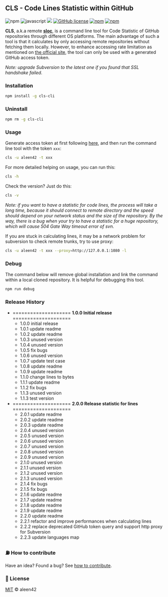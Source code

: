 ## CLS - Code Lines Statistic within GitHub

![npm](https://aleen42.github.io/badges/src/npm.svg) ![javascript](https://aleen42.github.io/badges/src/javascript.svg) ![](https://img.shields.io/badge/%20%20JavaScript-%20%20%20%20463L-f1e05a.svg) [![GitHub license](https://img.shields.io/badge/license-MIT-blue.svg)](https://raw.githubusercontent.com/aleen42/CLS/master/LICENSE) [![npm](https://img.shields.io/npm/v/cls-cli.svg)](https://www.npmjs.com/package/cls-cli) [![npm](https://img.shields.io/npm/dt/cls-cli.svg)](https://www.npmjs.com/package/cls-cli)

**CLS**, a.k.a remote [**sloc**](https://en.wikipedia.org/wiki/Source_lines_of_code), is a command line tool for Code Statistic of GitHub repositories through different OS platforms. The main advantage of such a tool is that it calculates by only accessing remote repositories without fetching them locally. However, to enhance accessing rate limitation as mentioned on [the official site](https://developer.github.com/v3/auth/#basic-authentication), the tool can only be used with a generated GitHub access token.

*Note: upgrade Subversion to the latest one if you found that SSL handshake failed.*

### Installation

```bash
npm install -g cls-cli
```

### Uninstall

```bash
npm rm -g cls-cli
```

### Usage

Generate access token at first following [here](https://github.com/blog/1509-personal-api-tokens), and then run the command line tool with the token `xxx`:

```bash
cls -u aleen42 -t xxx
```

For more detailed helping on usage, you can run this:

```bash
cls -h
```

Check the version? Just do this:

```bash
cls -v
```

*Note: if you want to have a statistic for code lines, the process will take a long time, because it should connect to remote directory and the speed should depend on your network status and the size of the repository. By the way, there is a bug when your try to have a statistic for a huge repository, which will cause 504 Gate Way timeout error of svn.*

If you are stuck in calculating lines, it may be a network problem for subversion to check remote trunks, try to use proxy:

```bash
cls -u aleen42 -t xxx --proxy=http://127.0.0.1:1080 -l
```

### Debug

The command below will remove global installation and link the command within a local cloned repository. It is helpful for debugging this tool.

```bash
npm run debug
```

### Release History

* ==================== **1.0.0 Initial release** ====================
	* 1.0.0 initial release
	* 1.0.1 update readme
	* 1.0.2 update readme
	* 1.0.3 unused version
	* 1.0.4 unused version
	* 1.0.5 fix bugs
	* 1.0.6 unused version
	* 1.0.7 update test case
	* 1.0.8 update readme
	* 1.0.9 update readme
	* 1.1.0 change lines to bytes
	* 1.1.1 update readme
	* 1.1.2 fix bugs
	* 1.1.3 unused version
	* 1.1.3 test version
* ==================== **2.0.0 Release statistic for lines** ====================
	* 2.0.1 update readme
	* 2.0.2 update readme
	* 2.0.3 update readme
	* 2.0.4 unused version
	* 2.0.5 unused version
	* 2.0.6 unused version
	* 2.0.7 unused version
	* 2.0.8 unused version
	* 2.0.9 unused version
	* 2.1.0 unused version
	* 2.1.1 unused version
	* 2.1.2 unused version
	* 2.1.3 unused version
	* 2.1.4 fix bugs
	* 2.1.5 fix bugs
	* 2.1.6 update readme
	* 2.1.7 update readme
	* 2.1.8 update readme
	* 2.1.9 update readme
	* 2.2.0 update readme
	* 2.2.1 refactor and improve performances when calculating lines
	* 2.2.2 replace deprecated GitHub token query and support http proxy for Subversion
	* 2.2.3 update languages map

### :fuelpump: How to contribute

Have an idea? Found a bug? See [how to contribute](https://aleen42.github.io/PersonalWiki/contribution.html).

### :scroll: License

[MIT](https://aleen42.github.io/PersonalWiki/MIT.html) © aleen42
